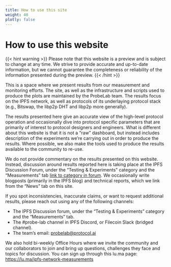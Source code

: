 ```yaml
---
title: How to use this site
weight: 40
plotly: false
---
```


# How to use this website

{{< hint warning >}}
Please note that this website is a preview and is subject to change at any time. 
We strive to provide accurate and up-to-date information, but we cannot guarantee 
the completeness or reliability of the information presented during the preview. 
{{< /hint >}}


This is a space where we present results from our measurement and monitoring efforts. The site, as well as the infrastructure and scripts used to produce the plots are maintained by the ProbeLab team. The results focus on the IPFS network, as well as protocols of its underlaying protocol stack (e.g., Bitswap, the libp2p DHT and libp2p more generally).

The results presented here give an accurate view of the high-level protocol operation and occasionally dive into protocol specific parameters that are primarily of interest to protocol designers and engineers. What is different about this website is that it is not a “raw” dashboard, but instead includes description of the experiments we’re carrying out in order to produce the results. Where possible, we also make the tools used to produce the results available to the community to re-use.

We do not provide commentary on the results presented on this website. Instead, discussion around results reported here is taking place at the IPFS Discussion Forum, under the “Testing & Experiments” category and the “Measurements” tab [link to category in forum]([https://discuss.ipfs.tech/c/testing-and-experiments/measurements/39](https://discuss.ipfs.tech/c/testing-and-experiments/measurements/39)). We occasionally write blogposts (primarily in the IPFS blog) and technical reports, which we link from the “News” tab on this site.

If you spot inconsistencies, inaccurate claims, or want to request additional results, please reach out using any of the following channels:

- The IPFS Discussion forum, under the “Testing & Experiments” category and the “Measurements” tab.
- The #probe-lab channel in IPFS Discord, or Filecoin Slack (bridged channel).
- The team’s email: probelab@protocol.ai

We also hold bi-weekly Office Hours where we invite the community and our collaborators to join and bring up questions, challenges they face and topics for discussion. You can sign up through this lu.ma page: https://lu.ma/ipfs-network-measurements
